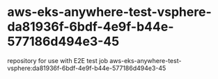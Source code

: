 # aws-eks-anywhere-test-vsphere-da81936f-6bdf-4e9f-b44e-577186d494e3-45
repository for use with E2E test job aws-eks-anywhere-test-vsphere:da81936f-6bdf-4e9f-b44e-577186d494e3-45
